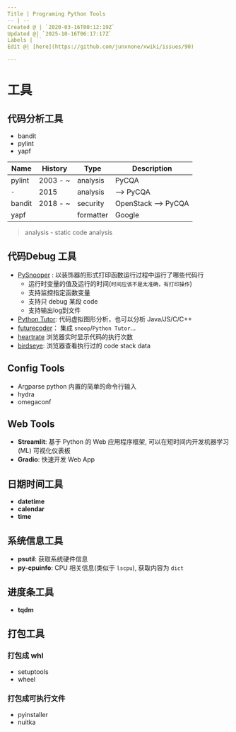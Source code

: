 ```yaml
---
Title | Programing Python Tools
-- | --
Created @ | `2020-03-16T00:12:19Z`
Updated @| `2025-10-16T06:17:17Z`
Labels | ``
Edit @| [here](https://github.com/junxnone/xwiki/issues/90)

---
```

# 工具


## 代码分析工具
- bandit
- pylint
- yapf

Name | History | Type | Description
-- | -- | -- | --
pylint | 2003 - ~ | analysis | PyCQA
 `-` | 2015 | analysis | --> PyCQA
bandit | 2018 - ~  | security | OpenStack --> PyCQA
yapf |  | formatter | Google

> analysis - static code analysis

## 代码Debug 工具
- [PySnooper](https://github.com/cool-RR/PySnooper)  : 以装饰器的形式打印函数运行过程中运行了哪些代码行
  - 运行时变量的值及运行的时间(`时间应该不是太准确，有打印操作`)
  - 支持监控指定函数变量
  - 支持只 debug 某段 code
  - 支持输出log到文件
- [Python Tutor](https://pythontutor.com/visualize.html#mode=edit): 代码虚拟图形分析，也可以分析 Java/JS/C/C++
- [futurecoder](https://futurecoder.io/course/#ide)： 集成 `snoop`/`Python Tutor`...
- [heartrate](https://github.com/alexmojaki/heartrate) 浏览器实时显示代码的执行次数
- [birdseye](https://github.com/alexmojaki/birdseye/tree/master): 浏览器查看执行过的 code stack data

## Config Tools
- Argparse python 内置的简单的命令行输入
- hydra
- omegaconf

## Web Tools

- **Streamlit**: 基于 Python 的 Web 应用程序框架, 可以在短时间内开发机器学习 (ML) 可视化仪表板
- **Gradio**: 快速开发 Web App


## 日期时间工具

- **datetime**
- **calendar**
- **time**

## 系统信息工具

- **psutil**: 获取系统硬件信息
- **py-cpuinfo**: CPU 相关信息(类似于 `lscpu`), 获取内容为 `dict`

## 进度条工具

- **tqdm**

## 打包工具

### 打包成 whl 
- setuptools
- wheel

### 打包成可执行文件
- pyinstaller
- nuitka
